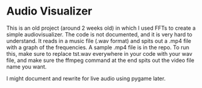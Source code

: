 # Audio Visualizer
This is an old project (around 2 weeks old) in which I used FFTs to create a simple audiovisualizer. The code is not documented, and it is very hard to understand. It reads in a music file (.wav format) and spits out a .mp4 file with a graph of the frequencies. A sample .mp4 file is in the repo. To run this, make sure to replace tst.wav everywhere in your code with your wav file, and make sure the ffmpeg command at the end spits out the video file name you want.

 I might document and rewrite for live audio using pygame later.
